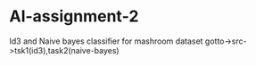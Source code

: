 # AI-assignment-2
Id3 and Naive bayes classifier for mashroom dataset
gotto->src->tsk1(id3),task2(naive-bayes)
